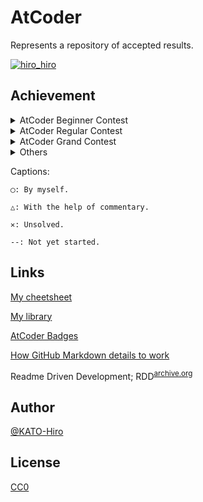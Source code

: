 # AtCoder

Represents a repository of accepted results.

[![hiro_hiro](https://img.shields.io/endpoint?url=https%3A%2F%2Fatcoder-badges.now.sh%2Fapi%2Fatcoder%2Fjson%2Fhiro_hiro)](https://atcoder.jp/users/hiro_hiro)

## Achievement

<details>
<summary>AtCoder Beginner Contest</summary>

|Contest name\Problems|A|B|C|D|
|:--:|:--:|:--:|:--:|:--:|
|AtCoder Beginner Contest 001|◯|◯|△|✕|
|AtCoder Beginner Contest 002|◯|◯|◯|△|
|AtCoder Beginner Contest 003|◯|◯|◯|--|
|AtCoder Beginner Contest 004|◯|◯|--|--|
|AtCoder Beginner Contest 005|◯|◯|◯|--|
|AtCoder Beginner Contest 006|◯|◯|△|--|
|AtCoder Beginner Contest 007|◯|◯|◯|◯|
|AtCoder Beginner Contest 008|◯|◯|--|--|
|AtCoder Beginner Contest 009|◯|◯|--|--|
|AtCoder Beginner Contest 010|◯|◯|◯|--|
|AtCoder Beginner Contest 011|◯|◯|△|--|
|AtCoder Beginner Contest 012|◯|◯|◯|◯|
|AtCoder Beginner Contest 013|◯|◯|--|--|
|AtCoder Beginner Contest 014|◯|◯|◯|--|
|AtCoder Beginner Contest 015|◯|◯|△|△|
|AtCoder Beginner Contest 016|◯|◯|◯|--|
|AtCoder Beginner Contest 017|◯|◯|--|--|
|AtCoder Beginner Contest 018|◯|◯|--|--|
|AtCoder Beginner Contest 019|◯|◯|◯|◯|
|AtCoder Beginner Contest 020|◯|◯|--|--|
|AtCoder Beginner Contest 021|◯|◯|◯|--|
|AtCoder Beginner Contest 022|◯|◯|--|--|
|AtCoder Beginner Contest 023|◯|◯|--|--|
|AtCoder Beginner Contest 024|◯|◯|◯|--|
|AtCoder Beginner Contest 025|◯|◯|△|--|
|AtCoder Beginner Contest 026|◯|◯|△|△|
|AtCoder Beginner Contest 027|◯|△|--|--|
|AtCoder Beginner Contest 028|◯|◯|◯|◯|
|AtCoder Beginner Contest 029|◯|◯|◯|△|
|AtCoder Beginner Contest 030|◯|◯|◯|--|
|AtCoder Beginner Contest 031|◯|◯|△|--|
|AtCoder Beginner Contest 032|△|◯|△|--|
|AtCoder Beginner Contest 033|◯|◯|◯|--|
|AtCoder Beginner Contest 034|◯|◯|◯|--|
|AtCoder Beginner Contest 035|◯|◯|◯|--|
|AtCoder Beginner Contest 036|◯|◯|◯|--|
|AtCoder Beginner Contest 037|◯|◯|◯|--|
|AtCoder Beginner Contest 038|◯|◯|◯|--|
|AtCoder Beginner Contest 039|◯|◯|△|◯|
|AtCoder Beginner Contest 040|◯|◯|△|--|
|AtCoder Beginner Contest 041|◯|◯|◯|--|
|AtCoder Beginner Contest 042|◯|◯|◯|◯|
|AtCoder Beginner Contest 043|◯|◯|△|△|
|AtCoder Beginner Contest 044|◯|◯|--|--|
|AtCoder Beginner Contest 045|◯|◯|◯|--|
|AtCoder Beginner Contest 046|◯|◯|△|◯|
|AtCoder Beginner Contest 047|◯|◯|◯|△|
|AtCoder Beginner Contest 048|◯|△|◯|--|
|AtCoder Beginner Contest 049|◯|◯|△|△|
|AtCoder Beginner Contest 050|◯|◯|△|--|
|AtCoder Beginner Contest 051|◯|◯|◯|△|
|AtCoder Beginner Contest 052|◯|◯|△|◯|
|AtCoder Beginner Contest 053|◯|◯|◯|◯|
|AtCoder Beginner Contest 054|◯|△|△|--|
|AtCoder Beginner Contest 055|◯|◯|△|△|
|AtCoder Beginner Contest 056|◯|◯|◯|--|
|AtCoder Beginner Contest 057|◯|◯|◯|--|
|AtCoder Beginner Contest 058|◯|◯|◯|--|
|AtCoder Beginner Contest 059|◯|◯|△|--|
|AtCoder Beginner Contest 060|◯|◯|◯|△|
|AtCoder Beginner Contest 061|◯|◯|△|--|
|AtCoder Beginner Contest 062|◯|◯|△|--|
|AtCoder Beginner Contest 063|◯|◯|△|△|
|AtCoder Beginner Contest 064|◯|◯|◯|△|
|AtCoder Beginner Contest 065|◯|◯|◯|◯|
|AtCoder Beginner Contest 066|◯|◯|◯|--|
|AtCoder Beginner Contest 067|◯|◯|△|△|
|AtCoder Beginner Contest 068|◯|◯|◯|△|
|AtCoder Beginner Contest 069|◯|◯|◯|◯|
|AtCoder Beginner Contest 070|◯|◯|△|--|
|AtCoder Beginner Contest 071|◯|◯|◯|△|
|AtCoder Beginner Contest 072|◯|◯|◯|△|
|AtCoder Beginner Contest 073|◯|◯|◯|◯|
|AtCoder Beginner Contest 074|◯|◯|△|△|
|AtCoder Beginner Contest 075|◯|◯|△|△|
|AtCoder Beginner Contest 076|◯|◯|◯|--|
|AtCoder Beginner Contest 077|◯|◯|△|--|
|AtCoder Beginner Contest 078|◯|◯|△|△|
|AtCoder Beginner Contest 079|◯|◯|◯|◯|
|AtCoder Beginner Contest 080|◯|◯|△|△|
|AtCoder Beginner Contest 081|◯|◯|◯|△|
|AtCoder Beginner Contest 082|◯|◯|△|--|
|AtCoder Beginner Contest 083|◯|◯|△|--|
|AtCoder Beginner Contest 084|◯|△|△|△|
|AtCoder Beginner Contest 085|◯|◯|◯|△|
|AtCoder Beginner Contest 086|◯|◯|◯|--|
|AtCoder Beginner Contest 087|◯|◯|△|△|
|AtCoder Beginner Contest 088|◯|◯|△|◯|
|AtCoder Beginner Contest 089|◯|◯|△|△|
|AtCoder Beginner Contest 090|◯|◯|◯|△|
|AtCoder Beginner Contest 091|◯|◯|△|--|
|AtCoder Beginner Contest 092|◯|◯|△|△|
|AtCoder Beginner Contest 093|◯|◯|△|--|
|AtCoder Beginner Contest 094|◯|◯|◯|△|
|AtCoder Beginner Contest 095|◯|◯|◯|△|
|AtCoder Beginner Contest 096|◯|◯|◯|△|
|AtCoder Beginner Contest 097|◯|◯|△|◯|
|AtCoder Beginner Contest 098|◯|◯|◯|◯|
|AtCoder Beginner Contest 099|◯|◯|△|◯|
|AtCoder Beginner Contest 100|◯|◯|◯|△|
|AtCoder Beginner Contest 101|◯|◯|◯|--|
|AtCoder Beginner Contest 102|◯|◯|△|--|
|AtCoder Beginner Contest 103|◯|◯|◯|△|
|AtCoder Beginner Contest 104|◯|◯|△|--|
|AtCoder Beginner Contest 105|◯|◯|△|△|
|AtCoder Beginner Contest 106|◯|◯|◯|△|
|AtCoder Beginner Contest 107|◯|◯|◯|--|
|AtCoder Beginner Contest 108|◯|◯|△|--|
|AtCoder Beginner Contest 109|◯|◯|◯|△|
|AtCoder Beginner Contest 110|◯|◯|◯|△|
|AtCoder Beginner Contest 111|◯|◯|△|--|
|AtCoder Beginner Contest 112|◯|◯|△|△|
|AtCoder Beginner Contest 113|◯|◯|◯|--|
|AtCoder Beginner Contest 114|◯|◯|◯|◯|
|AtCoder Beginner Contest 115|◯|◯|◯|△|
|AtCoder Beginner Contest 116|◯|◯|◯|--|
|AtCoder Beginner Contest 117|◯|◯|◯|△|
|AtCoder Beginner Contest 118|◯|◯|◯|--|
|AtCoder Beginner Contest 119|◯|◯|△|△|
|AtCoder Beginner Contest 120|◯|◯|◯|--|
|AtCoder Beginner Contest 121|◯|◯|◯|◯|
|AtCoder Beginner Contest 122|◯|◯|◯|△|
|AtCoder Beginner Contest 123|◯|◯|◯|◯|
|AtCoder Beginner Contest 124|◯|◯|◯|△|
|AtCoder Beginner Contest 125|◯|◯|△|◯|

|Contest name\Problems|A|B|C|D|E|F|
|:--:|:--:|:--:|:--:|:--:|:--:|:--:|
|AtCoder Beginner Contest 126|◯|◯|◯|△|◯|--|
|AtCoder Beginner Contest 127|◯|◯|◯|△|--|--|
|AtCoder Beginner Contest 128|◯|◯|◯|△|--|--|
|AtCoder Beginner Contest 129|◯|◯|△|◯|△|--|
|AtCoder Beginner Contest 130|◯|◯|△|◯|--|--|
|AtCoder Beginner Contest 131|◯|◯|◯|◯|△|--|
|AtCoder Beginner Contest 132|◯|◯|◯|△|--|--|
|AtCoder Beginner Contest 133|◯|◯|△|◯|△|--|
|AtCoder Beginner Contest 134|◯|◯|◯|△|△|--|
|AtCoder Beginner Contest 135|◯|◯|◯|△|--|--|
|AtCoder Beginner Contest 136|◯|◯|◯|△|--|--|
|AtCoder Beginner Contest 137|◯|◯|◯|△|△|--|
|AtCoder Beginner Contest 138|◯|◯|◯|△|△|--|
|AtCoder Beginner Contest 139|◯|◯|◯|◯|-|--|
|AtCoder Beginner Contest 140|◯|◯|◯|△|--|--|
|AtCoder Beginner Contest 141|◯|◯|◯|◯|△|--|
|AtCoder Beginner Contest 142|◯|◯|◯|◯|△|--|
|AtCoder Beginner Contest 143|◯|◯|◯|△|--|--|
|AtCoder Beginner Contest 144|◯|◯|◯|◯|△|--|
|AtCoder Beginner Contest 145|◯|◯|◯|◯|△|--|
|AtCoder Beginner Contest 146|◯|◯|◯|△|--|◯|
|AtCoder Beginner Contest 147|◯|◯|△|△|--|--|
|AtCoder Beginner Contest 148|◯|◯|◯|◯|◯|△|
|AtCoder Beginner Contest 149|--|◯|◯|◯|--|--|
|AtCoder Beginner Contest 150|◯|◯|◯|△|--|--|
|AtCoder Beginner Contest 151|◯|◯|◯|△|△|--|
|AtCoder Beginner Contest 152|◯|◯|◯|△|△|--|
|AtCoder Beginner Contest 153|◯|◯|◯|◯|--|△|
|AtCoder Beginner Contest 154|◯|◯|◯|◯|△|--|
|AtCoder Beginner Contest 155|◯|◯|◯|--|◯|--|
|AtCoder Beginner Contest 156|◯|◯|◯|△|△|--|
|AtCoder Beginner Contest 157|◯|◯|△|◯|△|--|
|AtCoder Beginner Contest 158|◯|◯|◯|◯|--|--|
|AtCoder Beginner Contest 159|◯|◯|◯|◯|△|--|
|AtCoder Beginner Contest 160|◯|◯|◯|△|◯|--|
|AtCoder Beginner Contest 161|◯|◯|◯|◯|--|--|
|AtCoder Beginner Contest 162|◯|◯|◯|△|△|--|
|AtCoder Beginner Contest 163|◯|◯|◯|◯|△|--|
|AtCoder Beginner Contest 164|◯|◯|◯|△|--|--|
|AtCoder Beginner Contest 165|◯|◯|△|◯|--|--|
|AtCoder Beginner Contest 166|◯|◯|◯|△|△|--|
|AtCoder Beginner Contest 167|◯|◯|◯|△|△|--|
|AtCoder Beginner Contest 168|◯|◯|△|◯|--|--|
|AtCoder Beginner Contest 169|◯|◯|◯|◯|◯|--|
|AtCoder Beginner Contest 170|◯|◯|◯|◯|△|--|
|AtCoder Beginner Contest 171|◯|◯|◯|◯|◯|--|
|AtCoder Beginner Contest 172|◯|◯|△|△|--|--|
|AtCoder Beginner Contest 173|◯|◯|◯|◯|--|--|
|AtCoder Beginner Contest 174|◯|◯|△|◯|△|--|
|AtCoder Beginner Contest 175|◯|◯|△|△|△|--|
|AtCoder Beginner Contest 176|◯|◯|◯|△|△|--|
|AtCoder Beginner Contest 177|◯|◯|◯|◯|△|--|
|AtCoder Beginner Contest 178|◯|◯|△|△|◯|--|
|AtCoder Beginner Contest 179|◯|◯|◯|△|◯|--|
|AtCoder Beginner Contest 180|◯|◯|◯|△|◯|--|
|AtCoder Beginner Contest 181|◯|◯|◯|◯|◯|--|
|AtCoder Beginner Contest 182|◯|◯|◯|△|◯|--|
|AtCoder Beginner Contest 183|◯|◯|◯|◯|△|△|
|AtCoder Beginner Contest 184|◯|◯|△|△|△|△|
|AtCoder Beginner Contest 185|◯|◯|◯|◯|△|△|
|AtCoder Beginner Contest 186|◯|◯|◯|◯|△|--|
|AtCoder Beginner Contest 187|◯|◯|◯|△|△|--|
|AtCoder Beginner Contest 188|◯|◯|◯|△|△|--|
|AtCoder Beginner Contest 189|◯|◯|△|△|△|--|
|AtCoder Beginner Contest 190|◯|◯|◯|△|--|--|
|AtCoder Beginner Contest 191|◯|◯|△|--|△|--|
|AtCoder Beginner Contest 192|◯|◯|◯|△|△|--|
|AtCoder Beginner Contest 193|◯|◯|◯|◯|--|--|
|AtCoder Beginner Contest 194|◯|◯|◯|◯|△|--|
|AtCoder Beginner Contest 195|◯|◯|◯|△|--|--|
|AtCoder Beginner Contest 196|◯|◯|◯|△|--|--|
|AtCoder Beginner Contest 197|◯|◯|△|△|△|--|
|AtCoder Beginner Contest 198|◯|◯|△|△|△|--|
|AtCoder Beginner Contest 199|◯|◯|◯|--|--|--|
|AtCoder Beginner Contest 200|◯|◯|◯|△|--|--|
|AtCoder Beginner Contest 201|◯|◯|◯|△|--|--|
|AtCoder Beginner Contest 202|◯|◯|◯|△|--|--|
|AtCoder Beginner Contest 203|◯|◯|◯|--|--|--|
|AtCoder Beginner Contest 204|◯|◯|◯|△|--|--|
|AtCoder Beginner Contest 205|◯|◯|◯|△|--|--|
|AtCoder Beginner Contest 206|◯|◯|◯|△|--|--|
|AtCoder Beginner Contest 207|◯|◯|◯|--|--|--|
|AtCoder Beginner Contest 208|◯|◯|◯|△|--|--|
|AtCoder Beginner Contest 209|◯|◯|◯|◯|--|--|
|AtCoder Beginner Contest 210|◯|◯|◯|△|--|--|
|AtCoder Beginner Contest 211|◯|◯|◯|--|--|--|

|Contest name\Problems|A|B|C|D|E|F|G|H|
|:--:|:--:|:--:|:--:|:--:|:--:|:--:|:--:|:--:|
|AtCoder Beginner Contest 212|◯|◯|◯|△|△|--|--|--|
|AtCoder Beginner Contest 213|◯|◯|◯|◯|△|--|--|--|
|AtCoder Beginner Contest 214|◯|◯|◯|△|--|--|--|--|
|AtCoder Beginner Contest 215|◯|◯|◯|◯|△|--|--|--|
|AtCoder Beginner Contest 216|◯|◯|◯|◯|△|△|--|--|
|AtCoder Beginner Contest 217|◯|◯|◯|◯|△|--|--|--|
|AtCoder Beginner Contest 218|◯|◯|△|◯|◯|--|--|--|
|AtCoder Beginner Contest 219|◯|◯|◯|△|--|--|--|--|
|AtCoder Beginner Contest 220|◯|◯|◯|◯|△|△|--|--|
|AtCoder Beginner Contest 221|◯|◯|◯|△|△|--|--|--|
|AtCoder Beginner Contest 222|◯|◯|◯|△|△|--|--|--|
|AtCoder Beginner Contest 223|◯|◯|◯|△|△|--|--|--|
|AtCoder Beginner Contest 224|◯|◯|◯|△|△|--|--|--|
|AtCoder Beginner Contest 225|◯|◯|△|△|--|--|--|--|
|AtCoder Beginner Contest 226|△|◯|◯|◯|△|--|--|--|
|AtCoder Beginner Contest 227|◯|◯|◯|--|--|--|--|--|
|AtCoder Beginner Contest 228|◯|◯|◯|◯|△|--|--|--|
|AtCoder Beginner Contest 229|◯|◯|◯|△|△|--|--|--|
|AtCoder Beginner Contest 230|◯|◯|△|◯|◯|--|--|--|
|AtCoder Beginner Contest 231|◯|◯|◯|△|--|--|--|--|
|AtCoder Beginner Contest 232|◯|◯|◯|◯|△|--|--|--|
|AtCoder Beginner Contest 233|◯|◯|◯|△|◯|--|--|--|
|AtCoder Beginner Contest 234|◯|◯|◯|◯|△|--|--|--|
|AtCoder Beginner Contest 235|◯|◯|◯|△|△|--|--|--|
|AtCoder Beginner Contest 236|◯|◯|◯|△|--|--|--|--|
|AtCoder Beginner Contest 237|◯|◯|◯|◯|△|--|--|--|
|AtCoder Beginner Contest 238|◯|◯|◯|△|--|--|--|--|
|AtCoder Beginner Contest 239|◯|◯|◯|◯|△|--|--|--|
|AtCoder Beginner Contest 240|◯|◯|◯|◯|△|--|--|--|
|AtCoder Beginner Contest 241|◯|◯|◯|◯|△|--|--|--|
|AtCoder Beginner Contest 242|◯|◯|◯|△|△|--|--|--|
|AtCoder Beginner Contest 243|◯|◯|◯|◯|△|--|--|--|
|AtCoder Beginner Contest 244|--|--|--|◯|△|--|--|--|
|AtCoder Beginner Contest 245|◯|◯|◯|◯|△|△|--|--|
|AtCoder Beginner Contest 246|◯|◯|◯|△|△|--|--|--|
|AtCoder Beginner Contest 247|◯|◯|◯|◯|△|--|--|--|
|AtCoder Beginner Contest 248|◯|◯|◯|◯|△|--|--|--|
|AtCoder Beginner Contest 249|◯|◯|◯|◯|--|--|--|--|
|AtCoder Beginner Contest 250|◯|◯|△|◯|△|--|--|--|
|AtCoder Beginner Contest 251|◯|◯|◯|△|△|--|--|--|
|AtCoder Beginner Contest 252|◯|◯|◯|△|△|--|--|--|
|AtCoder Beginner Contest 253|◯|◯|◯|--|△|--|--|--|
|AtCoder Beginner Contest 254|◯|◯|◯|△|△|--|--|--|
|AtCoder Beginner Contest 255|◯|--|△|△|△|--|--|--|
|AtCoder Beginner Contest 256|◯|◯|△|◯|◯|--|--|--|
|AtCoder Beginner Contest 257|◯|◯|△|◯|△|--|--|--|
|AtCoder Beginner Contest 258|◯|◯|◯|△|--|--|--|--|
|AtCoder Beginner Contest 259|◯|◯|◯|△|△|--|--|--|
|AtCoder Beginner Contest 260|◯|◯|◯|△|--|--|--|--|
|AtCoder Beginner Contest 261|◯|◯|◯|△|△|△|--|--|
|AtCoder Beginner Contest 262|◯|◯|◯|△|--|--|--|--|
|AtCoder Beginner Contest 263|◯|◯|◯|△|--|--|--|--|
|AtCoder Beginner Contest 264|◯|◯|◯|◯|△|--|--|--|
|AtCoder Beginner Contest 265|◯|◯|◯|△|--|--|--|--|
|AtCoder Beginner Contest 266|◯|◯|◯|◯|△|△|--|--|
|AtCoder Beginner Contest 267|◯|◯|◯|◯|△|--|--|--|
|AtCoder Beginner Contest 268|◯|◯|△|△|--|--|--|--|
|AtCoder Beginner Contest 269|◯|◯|◯|◯|△|--|--|--|
|AtCoder Beginner Contest 270|◯|◯|◯|△|△|--|--|--|
|AtCoder Beginner Contest 271|◯|◯|△|◯|◯|--|--|--|
|AtCoder Beginner Contest 272|◯|◯|◯|△|△|--|--|--|
|AtCoder Beginner Contest 273|◯|◯|◯|△|--|--|--|--|
|AtCoder Beginner Contest 274|◯|◯|◯|△|--|--|--|--|
|AtCoder Beginner Contest 275|◯|◯|◯|◯|△|--|--|--|
|AtCoder Beginner Contest 276|◯|◯|--|--|△|--|--|--|
|AtCoder Beginner Contest 277|◯|◯|◯|△|△|--|--|--|
|AtCoder Beginner Contest 278|◯|◯|◯|◯|◯|△|--|--|
|AtCoder Beginner Contest 279|◯|◯|◯|◯|△|--|--|--|
|AtCoder Beginner Contest 280|◯|◯|◯|△|--|--|--|--|
|AtCoder Beginner Contest 281|◯|◯|◯|△|△|--|--|--|
|AtCoder Beginner Contest 282|◯|◯|◯|△|--|--|--|--|
|AtCoder Beginner Contest 283|◯|◯|◯|◯|--|--|--|--|
|AtCoder Beginner Contest 284|◯|◯|◯|△|△|△|--|--|
|AtCoder Beginner Contest 285|◯|◯|◯|◯|△|--|--|--|
|AtCoder Beginner Contest 286|◯|◯|◯|◯|△|--|--|--|
|AtCoder Beginner Contest 287|◯|◯|◯|△|△|--|--|--|
|AtCoder Beginner Contest 288|◯|◯|◯|--|--|--|--|--|
|AtCoder Beginner Contest 289|◯|◯|◯|◯|△|--|--|--|
|AtCoder Beginner Contest 290|◯|◯|◯|△|--|--|--|--|
|AtCoder Beginner Contest 291|◯|◯|◯|◯|△|△|--|--|
|AtCoder Beginner Contest 292|◯|◯|◯|◯|◯|--|--|--|
|AtCoder Beginner Contest 293|◯|◯|◯|△|△|--|--|--|
|AtCoder Beginner Contest 294|◯|◯|◯|◯|◯|--|--|--|
|AtCoder Beginner Contest 295|◯|◯|◯|△|--|--|--|--|
|AtCoder Beginner Contest 296|◯|◯|◯|△|△|--|--|--|
|AtCoder Beginner Contest 297|◯|◯|◯|◯|△|--|--|--|
|AtCoder Beginner Contest 298|◯|◯|◯|◯|△|--|--|--|
|AtCoder Beginner Contest 299|◯|◯|◯|△|△|--|--|--|
|AtCoder Beginner Contest 300|◯|◯|△|◯|△|--|--|--|
|AtCoder Beginner Contest 301|◯|◯|◯|△|--|--|--|--|
|AtCoder Beginner Contest 302|◯|◯|◯|◯|△|△|--|--|
|AtCoder Beginner Contest 303|◯|◯|◯|△|△|--|--|--|
|AtCoder Beginner Contest 304|◯|◯|◯|◯|◯|--|--|--|
|AtCoder Beginner Contest 305|◯|◯|◯|△|△|--|--|--|
|AtCoder Beginner Contest 306|◯|◯|◯|◯|△|--|--|--|
|AtCoder Beginner Contest 307|◯|◯|--|◯|△|--|--|--|
|AtCoder Beginner Contest 308|◯|◯|△|◯|△|--|--|--|
|AtCoder Beginner Contest 309|◯|◯|◯|◯|△|--|--|--|
|AtCoder Beginner Contest 310|◯|◯|◯|△|△|--|--|--|
|AtCoder Beginner Contest 311|◯|◯|◯|◯|△|--|--|--|
|AtCoder Beginner Contest 312|◯|◯|◯|◯|--|△|--|--|
|AtCoder Beginner Contest 313|◯|△|△|--|--|--|--|--|
|AtCoder Beginner Contest 314|◯|◯|◯|◯|--|--|--|--|
|AtCoder Beginner Contest 315|◯|◯|◯|--|△|--|--|--|
|AtCoder Beginner Contest 317|◯|◯|△|△|◯|--|--|--|
|AtCoder Beginner Contest 318|◯|◯|◯|△|△|--|--|--|
|AtCoder Beginner Contest 319|◯|◯|△|◯|--|--|--|--|
|AtCoder Beginner Contest 320|◯|◯|△|◯|△|--|--|--|
|AtCoder Beginner Contest 321|◯|◯|◯|◯|--|--|--|--|
|AtCoder Beginner Contest 322|◯|◯|◯|△|△|--|--|--|
|AtCoder Beginner Contest 323|◯|◯|◯|◯|△|--|--|--|
|AtCoder Beginner Contest 324|◯|◯|◯|△|△|--|--|--|
|AtCoder Beginner Contest 325|◯|◯|◯|--|△|--|--|--|
|AtCoder Beginner Contest 326|◯|◯|◯|--|--|--|--|--|
|AtCoder Beginner Contest 327|◯|◯|◯|◯|△|--|--|--|
|AtCoder Beginner Contest 328|◯|◯|◯|◯|△|--|--|--|
|AtCoder Beginner Contest 329|◯|◯|◯|◯|--|△|--|--|
|AtCoder Beginner Contest 330|◯|◯|◯|◯|◯|--|--|--|
|AtCoder Beginner Contest 331|◯|◯|◯|--|◯|--|--|--|
|AtCoder Beginner Contest 332|◯|◯|◯|◯|--|--|--|--|
|AtCoder Beginner Contest 333|◯|◯|◯|◯|△|--|--|--|
|AtCoder Beginner Contest 334|◯|◯|△|◯|◯|--|--|--|
|AtCoder Beginner Contest 335|◯|◯|◯|◯|--|--|--|--|
|AtCoder Beginner Contest 336|◯|◯|◯|△|--|--|--|--|
|AtCoder Beginner Contest 337|◯|◯|◯|◯|--|--|--|--|
|AtCoder Beginner Contest 338|◯|◯|◯|△|△|--|--|--|
|AtCoder Beginner Contest 339|◯|◯|◯|--|△|--|--|--|
|AtCoder Beginner Contest 340|◯|◯|△|◯|--|--|--|--|
|AtCoder Beginner Contest 341|◯|◯|◯|◯|△|--|--|--|
|AtCoder Beginner Contest 342|◯|◯|◯|△|--|--|--|--|
|AtCoder Beginner Contest 343|◯|◯|◯|◯|--|--|--|--|
|AtCoder Beginner Contest 344|◯|◯|◯|△|◯|--|--|--|
|AtCoder Beginner Contest 345|◯|◯|◯|--|--|--|--|--|
|AtCoder Beginner Contest 346|◯|◯|◯|◯|△|--|--|--|
|AtCoder Beginner Contest 347|◯|◯|△|△|△|--|--|--|
|AtCoder Beginner Contest 348|◯|◯|◯|△|--|--|--|--|
|AtCoder Beginner Contest 349|◯|◯|◯|△|--|--|--|--|
|AtCoder Beginner Contest 350|◯|◯|△|◯|--|--|--|--|
|AtCoder Beginner Contest 351|◯|◯|◯|△|--|△|--|--|
|AtCoder Beginner Contest 352|◯|◯|◯|◯|△|--|--|--|
|AtCoder Beginner Contest 353|◯|◯|△|◯|△|--|--|--|
|AtCoder Beginner Contest 354|◯|◯|◯|△|△|--|--|--|
|AtCoder Beginner Contest 355|◯|◯|◯|◯|--|--|--|--|
|AtCoder Beginner Contest 356|◯|◯|◯|△|--|--|--|--|
|AtCoder Beginner Contest 357|◯|◯|◯|△|--|--|--|--|
|AtCoder Beginner Contest 358|◯|◯|◯|◯|--|--|--|--|
|AtCoder Beginner Contest 359|◯|◯|△|--|△|--|--|--|
|AtCoder Beginner Contest 360|◯|◯|◯|△|△|--|--|--|
|AtCoder Beginner Contest 361|◯|△|◯|△|△|--|--|--|
|AtCoder Beginner Contest 362|◯|◯|△|◯|△|--|--|--|
|AtCoder Beginner Contest 363|◯|◯|△|△|--|--|--|--|
|AtCoder Beginner Contest 364|◯|◯|◯|△|--|--|--|--|
|AtCoder Beginner Contest 365|◯|◯|◯|◯|△|--|--|--|
|AtCoder Beginner Contest 366|◯|◯|◯|△|--|--|--|--|
|AtCoder Beginner Contest 367|--|◯|◯|◯|--|--|--|--|
|AtCoder Beginner Contest 36x|--|--|--|--|--|--|--|--|

</details>

<details>
<summary>AtCoder Regular Contest</summary>

|Contest name\Problems|A|B|C|D|
|:--:|:--:|:--:|:--:|:--:|
|AtCoder Regular Contest 001|◯|◯|--|--|
|AtCoder Regular Contest 002|◯|△|◯|--|
|AtCoder Regular Contest 003|◯|--|--|--|
|AtCoder Regular Contest 004|◯|◯|--|--|
|AtCoder Regular Contest 005|◯|◯|--|--|
|AtCoder Regular Contest 006|◯|--|◯|--|
|AtCoder Regular Contest 007|◯|◯|--|--|
|AtCoder Regular Contest 008|◯|◯|--|--|
|AtCoder Regular Contest 009|◯|◯|--|--|
|AtCoder Regular Contest 010|◯|--|--|--|
|AtCoder Regular Contest 011|◯|◯|--|--|
|AtCoder Regular Contest 012|◯|◯|--|--|
|AtCoder Regular Contest 013|△|◯|--|--|
|AtCoder Regular Contest 014|◯|◯|--|--|
|AtCoder Regular Contest 015|◯|◯|--|--|
|AtCoder Regular Contest 016|◯|◯|--|--|
|AtCoder Regular Contest 017|◯|◯|--|--|
|AtCoder Regular Contest 018|◯|◯|--|--|
|AtCoder Regular Contest 019|◯|△|--|--|
|AtCoder Regular Contest 020|◯|◯|--|--|
|AtCoder Regular Contest 021|◯|--|--|--|
|AtCoder Regular Contest 022|◯|--|--|--|
|AtCoder Regular Contest 023|◯|△|--|--|
|AtCoder Regular Contest 024|◯|◯|--|--|
|AtCoder Regular Contest 025|◯|--|--|--|
|AtCoder Regular Contest 026|◯|◯|--|--|
|AtCoder Regular Contest 027|◯|--|--|--|
|AtCoder Regular Contest 028|◯|--|--|--|
|AtCoder Regular Contest 029|△|--|--|--|
|Atcoder Regular Contest 030|◯|--|--|--|
|Atcoder Regular Contest 031|◯|△|--|--|
|Atcoder Regular Contest 032|◯|◯|--|--|
|Atcoder Regular Contest 033|◯|--|--|--|
|Atcoder Regular Contest 034|◯|◯|--|--|
|Atcoder Regular Contest 035|◯|◯|--|--|
|Atcoder Regular Contest 036|◯|--|--|--|
|AtCoder Regular Contest 037|◯|--|--|--|
|AtCoder Regular Contest 038|◯|△|--|--|
|AtCoder Regular Contest 039|◯|△|--|--|
|AtCoder Regular Contest 040|◯|△|--|--|
|AtCoder Regular Contest 041|◯|◯|--|--|
|AtCoder Regular Contest 042|◯|◯|--|--|
|AtCoder Regular Contest 043|◯|--|--|--|
|AtCoder Regular Contest 044|◯|--|--|--|
|AtCoder Regular Contest 045|◯|--|--|--|
|AtCoder Regular Contest 046|◯|--|--|--|
|AtCoder Regular Contest 047|◯|--|--|--|
|AtCoder Regular Contest 048|◯|--|--|--|
|AtCoder Regular Contest 049|◯|--|--|--|
|AtCoder Regular Contest 050|◯|--|--|--|
|AtCoder Regular Contest 051|◯|△|--|--|
|AtCoder Regular Contest 052|◯|◯|--|--|
|AtCoder Regular Contest 053|◯|◯|--|--|
|AtCoder Regular Contest 055|◯|--|--|--|
|AtCoder Regular Contest 056|◯|--|--|--|
|AtCoder Regular Contest 057|◯|--|--|--|

|Contest name\Problems|A|B|C|D|E|F|
|:--:|:--:|:--:|:--:|:--:|:--:|:--:|
|AtCoder Regular Contest 104|◯|△|--|--|--|--|
|AtCoder Regular Contest 105|◯|◯|--|--|--|--|
|AtCoder Regular Contest 106|◯|◯|--|--|--|--|
|AtCoder Regular Contest 107|◯|--|--|--|--|--|
|AtCoder Regular Contest 108|◯|--|--|--|--|--|
|AtCoder Regular Contest 109|△|△|--|--|--|--|
|AtCoder Regular Contest 110|◯|◯|--|--|--|--|
|AtCoder Regular Contest 112|◯|--|--|--|--|--|
|AtCoder Regular Contest 113|◯|△|--|--|--|--|
|AtCoder Regular Contest 114|△|--|--|--|--|--|
|AtCoder Regular Contest 115|△|◯|△|--|--|--|
|AtCoder Regular Contest 116|△|△|--|--|--|--|
|AtCoder Regular Contest 117|◯|△|--|--|--|--|
|AtCoder Regular Contest 118|◯|--|--|--|--|--|
|AtCoder Regular Contest 119|◯|--|--|--|--|--|
|AtCoder Regular Contest 120|△|--|--|--|--|--|
|AtCoder Regular Contest 121|△|--|--|--|--|--|
|AtCoder Regular Contest 122|--|◯|--|--|--|--|
|AtCoder Regular Contest 123|△|◯|--|--|--|--|
|AtCoder Regular Contest 124|△|--|--|--|--|--|
|AtCoder Regular Contest 125|△|--|--|--|--|--|
|AtCoder Regular Contest 130|◯|--|--|--|--|--|
|AtCoder Regular Contest 131|--|◯|--|--|--|--|
|AtCoder Regular Contest 132|△|--|--|--|--|--|
|AtCoder Regular Contest 133|△|--|--|--|--|--|
|AtCoder Regular Contest 134|◯|--|--|--|--|--|
|AtCoder Regular Contest 136|△|--|--|--|--|--|
|AtCoder Regular Contest 144|△|--|--|--|--|--|
|AtCoder Regular Contest 146|△|--|--|--|--|--|
|AtCoder Regular Contest 151|◯|--|--|--|--|--|
|AtCoder Regular Contest 152|△|--|--|--|--|--|
|AtCoder Regular Contest 153|◯|--|--|--|--|--|
|AtCoder Regular Contest 154|◯|--|--|--|--|--|
|AtCoder Regular Contest 161|◯|--|--|--|--|--|
|AtCoder Regular Contest 165|◯|--|--|--|--|--|
|AtCoder Regular Contest 167|◯|--|--|--|--|--|
|AtCoder Regular Contest 168|△|--|--|--|--|--|
|AtCoder Regular Contest 177|◯|◯|--|--|--|--|

</details>

<details>
<summary>AtCoder Grand Contest</summary>

|Contest name\Problems|A|B|C|D|E|F|
|:--:|:--:|:--:|:--:|:--:|:--:|:--:|
|AtCoder Grand Contest 001|◯|--|--|--|--|--|
|AtCoder Grand Contest 002|◯|△|△|--|--|--|
|AtCoder Grand Contest 003|△|◯|◯|--|--|--|
|AtCoder Grand Contest 004|◯|--|--|--|--|--|
|AtCoder Grand Contest 005|△|--|--|--|--|--|
|AtCoder Grand Contest 006|△|△|--|--|--|--|
|AtCoder Grand Contest 007|△|--|--|--|--|--|
|AtCoder Grand Contest 008|△|--|--|--|--|--|
|AtCoder Grand Contest 009|◯|--|--|--|--|--|
|AtCoder Grand Contest 010|◯|--|--|--|--|--|
|AtCoder Grand Contest 011|△|◯|--|--|--|--|
|AtCoder Grand Contest 012|◯|--|--|--|--|--|
|AtCoder Grand Contest 013|△|--|--|--|--|--|
|AtCoder Grand Contest 014|△|◯|--|--|--|--|
|AtCoder Grand Contest 015|◯|◯|--|--|--|--|
|AtCoder Grand Contest 016|△|--|--|--|--|--|
|AtCoder Grand Contest 017|△|--|--|--|--|--|
|AtCoder Grand Contest 018|△|--|--|--|--|--|
|AtCoder Grand Contest 019|△|△|--|--|--|--|
|AtCoder Grand Contest 021|△|--|--|--|--|--|
|AtCoder Grand Contest 022|△|--|--|--|--|--|
|AtCoder Grand Contest 023|△|--|--|--|--|--|
|AtCoder Grand Contest 024|◯|△|△|--|--|--|
|AtCoder Grand Contest 025|◯|--|--|--|--|--|
|AtCoder Grand Contest 026|◯|--|--|--|--|--|
|AtCoder Grand Contest 027|◯|--|--|--|--|--|
|AtCoder Grand Contest 028|◯|--|--|--|--|--|
|AtCoder Grand Contest 029|◯|--|--|--|--|--|
|AtCoder Grand Contest 030|◯|--|--|--|--|--|
|AtCoder Grand Contest 031|△|--|--|--|--|--|
|AtCoder Grand Contest 032|△|△|--|--|--|--|
|AtCoder Grand Contest 033|△|--|--|--|--|--|
|AtCoder Grand Contest 034|△|◯|--|--|--|--|
|AtCoder Grand Contest 035|△|--|--|--|--|--|
|AtCoder Grand Contest 036|△|--|--|--|--|--|
|AtCoder Grand Contest 037|△|--|--|--|--|--|
|AtCoder Grand Contest 038|△|--|--|--|--|--|
|AtCoder Grand Contest 039|△|--|--|--|--|--|
|AtCoder Grand Contest 040|△|--|--|--|--|--|
|AtCoder Grand Contest 041|△|--|--|--|--|--|
|AtCoder Grand Contest 046|◯|--|--|--|--|--|

</details>

<details>
<summary>Others</summary>

|Contest name\Problems|A|B|C|D|E|F|
|:--:|:--:|:--:|:--:|:--:|:--:|:--:|
|CODE FORMULA 2014 qual A|◯|◯|--|--|None|None|
|CODE FORMULA 2014 qual B|◯|◯|--|--|None|None|
|CODE FESTIVAL 2014 qual A|◯|◯|◯|--|None|None|
|CODE FESTIVAL 2014 qual B|◯|◯|--|--|None|None|
|CODE FESTIVAL 2014 Easy|◯|◯|--|--|None|None|
|CODE FESTIVAL 2015 qual A|◯|◯|◯|--|None|None|
|CODE FESTIVAL 2015 qual B|◯|◯|◯|--|None|None|
|CODE FESTIVAL 2015 Morning Easy|◯|◯|--|--|None|None|
|CODE FESTIVAL 2015 Morning Middle|◯|△|--|--|None|None|
|CODE FESTIVAL 2016 qual A|◯|△|△|--|--|None|
|CODE FESTIVAL 2016 qual B|◯|◯|△|--|--|None|
|CODE FESTIVAL 2016 qual C|◯|△|◯|--|--|None|
|CODE FESTIVAL 2016 final|◯|◯|--|--|--|--|
|CODE FESTIVAL 2017 qual A|◯|△|△|--|--|--|
|CODE FESTIVAL 2017 qual B|◯|◯|--|--|--|--|
|CODE FESTIVAL 2017 qual C|◯|◯|△|--|--|--|
|CODE FESTIVAL 2017 final|◯|◯|--|--|--|--|
|CODE FESTIVAL 2018 qual A|◯|◯|--|--|--|None|
|CODE FESTIVAL 2018 qual B|◯|◯|--|--|--|None|
|CODE THANKS FESTIVAL 2014 A open|◯|◯|◯|◯|--|--|
|CODE THANKS FESTIVAL 2014 B open|◯|--|--|--|--|--|
|CODE THANKS FESTIVAL 2015 open|◯|◯|◯|--|--|--|
|CODE THANKS FESTIVAL 2017 open|◯|◯|◯|--|--|--|
|CODE THANKS FESTIVAL 2018 open|◯|◯|◯|◯|--|--|
|COLOCON Colopl programming contest 2018 qual A|◯|◯|--|--|--|--|
|colopl 2018 final open|◯|--|--|--|--|--|
|NJPC 2017|◯|--|--|--|--|--|
|DWANGO #1 qual|◯|--|--|--|--|--|
|DWANGO #2 qual|◯|--|--|--|--|--|
|DWANGO #3 qual|◯|--|--|--|--|--|
|DWANGO #4 qual|◯|◯|--|--|--|--|
|DWANGO #5 qual|◯|--|--|--|--|--|
|DWANGO #6 qual|◯|--|--|--|--|--|
|DWANGO 2015 prelims|◯|◯|--|--|--|None|
|DWANGO 2016 prelims|◯|◯|--|--|--|None|
|SoundHound Inc. Programming Contest 2018 Spring|◯|◯|--|--|--|--|
|SoundHound Inc. Programming Contest 2018 Summer|◯|◯|△|--|--|--|
|SoundHound Inc. Programming Contest 2018 Summer final|◯|--|--|--|--|None|
|Tenka1 Programmer 2013 qual A|◯|--|--|--|--|--|
|Tenka1 Programmer 2014 qual A|◯|--|--|--|--|--|
|Tenka1 Programmer 2014 qual B|◯|△|--|--|--|--|
|Tenka1 Programmer Beginner Contest|◯|◯|△|--|--|--|
|Tenka1 Programmer Beginner Contest 2018|◯|◯|△|△|--|--|
|Tenka1 Programmer Beginner Contest 2019|◯|◯|△|--|--|--|
|yahoo procon2017 qual|◯|◯|--|--|--|None|
|yahoo procon2018 qual|◯|◯|--|--|--|None|
|yahoo procon2019 qual|◯|◯|◯|--|--|None|
|ddcc2016 qual|◯|◯|--|--|None|None|
|ddcc2016 final|◯|--|--|--|--|None|
|ddcc2017 qual|◯|◯|◯|--|None|None|
|ddcc2017 final|△|--|--|--|--|None|
|ddcc2019 qual|◯|◯|--|--|None|None|
|ddcc2019 machine|△|△|None|None|None|None|
|ddcc2019 final|◯|--|--|--|--|None|
|ddcc2020 qual|◯|◯|--|--|--|--|
|bitflyer2018 qual|◯|◯|--|--|--|None|
|bitflyer2018 final open|◯|--|--|--|--|--|
|tenka1 2012 qual A|◯|◯|--|--|None|None|
|tenka1 2012 qual B|◯|--|--|--|None|None|
|tenka1 2012 qual C|◯|--|--|--|None|None|
|tenka1 2013 qual A|◯|◯|--|--|--|None|
|tenka1 2013 qual B|◯|--|--|--|--|None|
|tenka1 2015 qual A|◯|--|--|--|--|None|
|tenka1 2015 qual B|◯|△|--|--|--|None|
|tenka1 2016 qual A|◯|--|--|--|--|None|
|tenka1 2016 qual B|◯|--|--|--|--|None|
|tenka1 beginner 2019|◯|--|--|--|None|None|
|KUPC2016|◯|--|--|--|--|--|
|KUPC2017|◯|--|--|--|--|--|
|KUPC2018|◯|◯|◯|--|--|--|
|QUPC2014|◯|◯|◯|--|--|--|
|QUPC2018|◯|△|--|--|--|--|
|Maximum-Cup2013|--|◯|--|--|--|--|
|Maximum-Cup2018|◯|--|--|--|--|--|
|MUJIN2016|◯|△|--|--|--|None|
|ttpc2015|◯|--|--|--|--|--|
|tkppc2|◯|◯|--|--|--|--|
|tkppc3|◯|◯|△|--|--|--|
|Discovery 2016 qual|◯|--|--|--|None|None|
|Discovery 2016 final|◯|--|--|--|None|None|
|snuke21|◯|--|--|--|--|--|
|Indeednow qualA|◯|◯|△|--|--|--|
|Indeednow qualB|◯|◯|◯|--|--|--|
|Indeednow final open A|△|--|--|--|--|--|
|Indeednow final open B|◯|--|--|--|--|--|
|donuts 2014|◯|--|--|--|None|None|
|donuts 2015|◯|--|--|--|None|None|
|NYC 2015|◯|◯|--|--|--|--|
|bcu30|◯|--|--|--|--|--|
|bcu30 2018 qual|◯|None|None|None|None|None|
|bcu30 2018|◯|◯|None|None|None|None|
|bcu30 2019 qual|◯|None|None|None|None|None|
|bcu30 2019|◯|--|None|None|None|None|
|joi 2006|◯|◯|--|--|--|--|
|joi 2006 ho|◯|◯|--|--|--|--|
|joi 2007 qual|◯|◯|◯|◯|--|◯|
|joi 2007|◯|--|◯|--|--|--|
|joi 2007 jsc day4|◯|--|--|--|--|--|
|joi 2008 qual|◯|◯|◯|◯|--|◯|
|joi 2008 ho|△|--|--|--|--|--|
|joi 2009 qual|◯|◯|--|△|--|--|
|joi 2010|◯|◯|◯|◯|△|--|
|joi 2010 jsc day4|◯|--|--|--|--|--|
|joi 2010 ho|◯|--|--|--|--|--|
|joi 2011 qual|◯|◯|--|◯|◯|--|
|joi 2011 ho|△|--|--|--|--|--|
|joi 2012 qual|◯|◯|◯|◯|--|--|
|joi 2012 ho|◯|--|--|--|--|--|
|joi 2013 qual|◯|◯|◯|◯|--|--|
|joi 2014 qual|◯|◯|--|--|--|--|
|joi 2015 yo|◯|◯|◯|△|--|--|
|joi 2015 ho|◯|--|--|--|--|--|
|joi 2016|◯|◯|◯|--|--|--|
|joi 2017 qual|◯|◯|◯|--|--|--|
|joi 2018 qual|◯|◯|◯|--|--|--|
|joi 2019|◯|◯|◯|--|--|--|
|joi 2019 ho|△|--|--|--|--|--|
|joi 2020 yo 1|◯|◯|◯|--|--|--|
|joi 2020 yo 1b|◯|◯|◯|None|None|None|
|joi 2020 yo 1c|◯|◯|◯|None|None|None|
|joi 2020 yo 2|◯|--|◯|--|--|--|
|joi 2020 yo 3|--|◯|◯|None|None|None|
|joi 2021 yo 1a|◯|◯|◯|--|--|--|
|joi 2021 yo 1b|◯|◯|◯|None|None|None|
|joi 2021 yo 1c|◯|◯|◯|None|None|None|
|joi 2021 yo 2|◯|--|--|--|--|--|
|joi 2022 yo 1a|◯|◯|◯|◯|None|None|
|joi 2022 yo 1b|◯|◯|◯|◯|None|None|
|joi 2022 yo 2|◯|△|--|--|--|None|
|joi 2022 ho|◯|--|--|--|--|None|
|joi 2022 yo 1c|◯|◯|◯|◯|None|None|
|joi 2023 yo 1a|◯|◯|◯|◯|None|None|
|joi 2023 yo 1b|◯|◯|◯|◯|None|None|
|joi 2023 yo 1c|◯|◯|◯|◯|None|None|
|joi 2023 yo 2|◯|◯|--|--|--|None|
|joi 2024 yo 1a|◯|◯|◯|◯|None|None|
|joi 2024 yo 1b|◯|◯|◯|◯|None|None|
|joi 2024 yo 1c|◯|◯|◯|◯|None|None|
|joi 2024 yo 2|◯|--|--|--|--|None|
|joig 2021 open|◯|◯|◯|△|--|--|
|joig 2022 open|◯|◯|◯|△|--|--|
|joigsc 2022 |△|--|--|--|--|--|
|joig 2023 open|◯|◯|◯|--|--|--|
|joig 2024 open|◯|◯|--|--|--|--|
|joigsp 2024|△|--|--|--|--|--|
|caddi2018b|◯|◯|△|△|--|--|
|hack to the future 2018 qual|◯|None|None|None|None|None|
|hack to the future 2020 qual|△|None|None|None|None|None|
|hack to the future 2022 qual|△|None|None|None|None|None|
|hack to the future 2022 open|△|None|None|None|None|None|
|keyence 2019|◯|◯|◯|--|--|--|
|keyence 2020|◯|◯|◯|--|--|--|
|keyence 2021|◯|◯|--|--|--|--|
|aising 2019|◯|◯|△|--|--|--|
|aising 2020|◯|◯|△|△|--|--|
|nikkei 2019 qual|◯|◯|△|--|--|--|
|k2pc easy|◯|--|--|--|--|--|
|exawizards 2019|◯|◯|--|--|--|--|
|diverta 2019|◯|◯|△|△|--|--|
|m solutions 2019|◯|◯|--|◯|--|--|
|m solutions 2020|◯|◯|◯|△|--|--|
|diverta 2019 2|◯|△|△|--|--|--|
|Typical 001|◯|◯|--|None|None|None|
|Typical 002|--|◯|--|None|None|None|
|jsc 2019 qual|◯|△|--|--|--|--|
|AtCoder Petrozavodsk Content 001|◯|△|--|--|--|--|
|chokudai 001|△|None|None|None|None|None|
|chokudai 003|◯|None|None|None|None|None|
|chokudai 004|◯|None|None|None|None|None|
|chokudai 005|△|None|None|None|None|None|
|nikkei 2019 2 qual|◯|△|--|--|--|--|
|sumitrust 2019|◯|◯|◯|△|△|--|
|hitachi 2020|◯|◯|--|--|--|--|
|panasonic 2020|◯|◯|△|△|--|--|
|judge system update test 202004|◯|◯|--|--|None|None|
|rcl 2017 qual|△|△|--|--|--|--|
|rcl 2017 final open|△|△|--|--|--|--|
|rcl 2018 qual|△|△|--|--|--|--|
|rcl 2019 qual|△|△|--|--|--|--|
|rcl 2019 final open|△|△|--|--|--|--|
|rcl 2020 qual|△|△|--|--|--|--|
|rcl 2020 final|△|△|--|--|--|--|
|rcl 2021 long|△|--|--|--|--|--|
|nomura 2020|◯|◯|--|--|--|--|
|tokio marine 2020|◯|◯|--|--|--|--|
|intro heuristics|--|◯|--|None|None|None|
|hokudai hitachi 2017 1|△|None|None|None|None|None|
|hokudai hitachi 2017 2|△|None|None|None|None|None|
|hokudai hitachi 2018|△|△|△|None|None|None|
|hokudai hitachi 2019 1|△|△|None|None|None|None|
|hokudai hitachi 2019 2|△|None|None|None|None|None|
|hokudai hitachi 2020|△|△|None|None|None|None|
|future 2018 final open|△|None|None|None|None|None|
|future 2019 final open|△|--|None|None|None|None|
|future 2020 final open|△|--|None|None|None|None|
|future 2020 final 2 open|△|None|None|None|None|None|
|rco 2018 final open|△|△|--|--|--|--|
|future meets you open|△|-|None|None|None|None|
|digitalarts 2012|◯|--|--|None|None|None|
|ijpc 2015|◯|--|--|--|--|--|
|abl|◯|◯|◯|--|--|--|
|hhkb 2020|◯|◯|◯|--|△|--|
|intro heuristics 2020|△|◯|△|--|--|--|
|future 2021 qual|◯|None|None|None|None|None|
|future 2021 final open|△|None|None|None|None|None|
|zone 2021|◯|◯|△|◯|--|--|
|monamieHB 2021|△|--|--|--|--|--|
|genocon 2021|◯|--|--|--|None|None|
|codequeen2023 final open 2023|◯|◯|◯|--|--|--|
|codequeen2024 final|◯|◯|◯|△|--|--|

|Contest name\Problems|A|B|C|D|E|F|G|H|I|J|K|L|
|:--:|:--:|:--:|:--:|:--:|:--:|:--:|:--:|:--:|:--:|:--:|:--:|:--:|
|joisc 2007|◯|--|△|△|--|--|--|--|--|--|--|--|
|code festival 2014 relay|◯|◯|◯|--|--|--|--|--|--|--|None|None|
|code festival 2014 final|◯|◯|◯|◯|△|--|--|--|--|--|None|None|
|code festival 2015 final open|◯|◯|--|--|--|--|--|--|--|--|None|None|
|code festival 2016 relay|◯|◯|◯|△|--|--|--|--|--|--|--|None|
|code festival 2017 relay open|△|--|--|--|--|--|--|--|--|--|None|None|
|code festival 2018 relay open|◯|△|--|--|--|--|--|--|--|--|None|None|
|code formula 2014 final|◯|◯|◯|--|--|--|--|--|None|None|None|None|
|yuha c88 2015|◯|△|--|--|--|--|--|--|--|--|None|None|
|wupc2nd|◯|--|--|--|--|--|--|--|--|None|None|None|
|jag 2014 summer day4|△|--|--|--|--|--|--|--|--|--|--|--|
|jag 2016 domestic|◯|--|--|--|--|--|--|--|--|--|--|--|
|jag 2017 day1|--|--|--|--|--|--|--|--|--|◯|--|--|
|jag 2018 summer day2|◯|--|--|--|--|--|--|--|--|--|--|--|
|paken 2018 day2|◯|◯|◯|--|--|--|--|--|None|None|None|None|
|paken 2018 day3|◯|◯||--|--|--|--|--|None|None|None|None|
|paken 2019 day3|◯|○|◯|△|--|--|--|--|None|None|None|None|
|paken 2019 day4|○|○|--|--|--|--|--|--|None|None|None|None|
|paken 2020 day1|--|--|--|--|△|--|--|--|None|None|None|None|
|paken 2020 day2|△|--|--|--|--|--|--|--|None|None|None|None|
|paken 2021 day1|◯|◯|◯|--|--|◯|--|--|--|--|--|--|
|paken 2021 day2|◯|--|--|--|--|--|--|--|--|--|--|--|
|paken camp 2021 day2|◯|◯|--|◯|--|--|--|--|--|--|--|--|
|paken camp 2021 day3|◯|◯|--|--|--|--|--|--|--|--|--|--|
|paken 2022 day1|◯|--|--|--|--|--|--|--|--|--|--|--|
|paken camp 2023 day1|◯|--|◯|--|--|--|--|--|--|--|--|--|
|paken camp 2023 day2|◯|--|--|--|--|--|--|--|--|--|--|--|
|xmascon18|◯|--|--|--|--|--|--|--|--|--|None|None|
|xmascon21|--|△|--|--|--|--|--|--|--|--|None|None|
|Educational DP Contest|◯|◯|△|△|△|△|△|△|△|--|△|--|
|code festival 2018 final open|△|--|◯|--|--|--|--|--|--|--|None|None|
|nikkei 2019 final|◯|△|--|--|--|--|--|--|None|None|None|None|
|nikkei 2019 ex|◯|◯|◯|--|◯|--|--|--|None|None|None|None|
|nikkei 2019 2 final|◯|◯|--|--|--|--|--|--|None|None|None|None|
|utpc 2011|◯|--|--|--|--|--|--|--|--|--|--|--|
|utpc 2012|◯|--|--|--|--|--|--|--|--|--|--|--|
|utpc 2013|◯|--|--|--|--|--|--|--|--|--|--|--|
|utpc 2014|△|--|--|--|--|--|--|--|--|--|--|--|
|utpc 2020|△|--|--|--|--|--|--|--|--|--|--|--|
|wupc 2012|◯|△|--|--|--|--|None|None|None|None|None|None|
|wupc 2019|◯|--|--|--|--|--|--|--|--|--|None|None|
|s8pc #1|◯|--|--|--|--|--|--|--|None|None|None|None|
|s8pc #2|◯|--|--|--|--|--|--|--|None|None|None|None|
|s8pc #4|--|△|--|--|--|--|--|--|None|None|None|None|
|s8pc #5|◯|◯|--|--|--|--|--|--|--|None|None|None|
|s8pc #6|◯|◯|--|--|--|--|--|--|--|None|None|None|
|iroha 2019 day1|◯|◯|◯|◯|◯|◯|--|--|--|--|--|--|
|iroha 2019 day2|--|◯|◯|△|--|--|--|--|--|--|--|--|
|iroha 2019 day3|--|--|--|--|◯|◯|--|--|◯|◯|--|--|
|iroha 2019 day4|--|◯|--|--|--|--|--|--|--|--|--|--|
|cpsco2019 session 1|○|○|○|--|--|--|--|--|None|None|None|None|
|cpsco2019 session 2|◯|◯|--|--|--|--|--|--|None|None|None|None|
|cpsco2019 session 3|◯|◯|○|△|--|--|--|--|None|None|None|None|
|cpsco2019 session 4|--|◯|○|--|--|--|--|--|None|None|None|None|
|Chokudai SpeedRun 001|◯|◯|◯|◯|◯|◯|◯|◯|◯|◯|--|--|
|chokudai speedrun 002|◯|◯|◯|◯|◯|◯|◯|◯|--|◯|--|--|
|Typical DP|◯|◯|◯|△|△|△|--|△|--|--|--|--|
|kupc 2012|◯|--|--|--|--|--|--|--|--|--|--|--|
|kupc 2013|◯|--|--|--|--|--|--|--|--|--|--|--|
|kupc 2014|◯|--|--|--|--|--|--|--|--|--|--|--|
|tkppc|◯|◯|--|--|--|--|--|--|--|--|--|--|
|tkppc 4 day1|◯|◯|◯|--|◯|--|--|--|--|--|--|--|
|tkppc 4 day2|◯|--|--|--|--|--|--|--|--|--|--|--|
|tkppc 6 day1|◯|◯|△|△|--|--|--|--|--|--|--|--|
|otemae 2019|◯|--|--|--|--|--|--|--|--|--|--|--|
|ttpc 2019|◯|◯|--|--|--|--|--|--|--|--|--|--|
|ttpc 2022|◯|--|--|--|--|--|--|--|--|--|--|--|
|kupc 2019|◯|--|--|--|--|--|--|--|--|--|--|--|
|kupc 2020|◯|--|--|--|--|--|--|--|--|--|--|--|
|kupc 2021|◯|--|--|--|--|--|--|--|--|--|--|--|
|gigacode 2019|◯|◯|◯|--|--|--|--|--|--|--|--|--|
|past 2019 12|◯|◯|◯|○|◯|◯|--|◯|◯|--|--|--|
|past 2020 04|◯|◯|◯|◯|◯|◯|◯|△|◯|--|--|--|
|past 2020 05 open|◯|◯|◯|◯|◯|◯|◯|--|--|--|--|--|
|past 2020 10 open|◯|◯|◯|--|◯|◯|◯|◯|--|--|--|--|
|past 2020 12 open|◯|◯|◯|◯|--|△|△|--|--|--|--|--|
|past 2021 04 open|◯|◯|◯|◯|◯|△|--|△|◯|◯|--|--|
|past 2021 07 open|◯|◯|△|◯|◯|◯|△|--|--|--|--|--|
|past 2021 09 open|◯|◯|◯|◯|◯|◯|--|△|◯|--|--|--|
|past 2021 12 open|◯|◯|◯|◯|◯|◯|△|◯|--|--|--|--|
|past 2022 03 open|◯|--|--|◯|◯|◯|◯|--|--|--|--|--|
|past 2022 06 open|◯|◯|◯|◯|◯|◯|◯|◯|--|◯|--|--|
|past 2022 09 open|◯|◯|◯|◯|△|◯|◯|△|--|--|--|--|
|past 2022 12 open|◯|◯|◯|◯|◯|△|◯|◯|◯|--|--|--|
|past 2023 03 open|◯|◯|◯|△|◯|◯|◯|◯|--|--|--|--|
|past 2023 06 open|◯|◯|◯|--|◯|◯|--|--|--|--|--|--|
|past 2023 09 open|◯|◯|◯|◯|◯|◯|--|--|--|--|--|--|
|past 2023 12 open|◯|--|◯|◯|◯|◯|--|--|--|--|--|--|
|language test 1|◯|◯|◯|--|--|--|--|--|--|--|--|--|
|practice 2|◯|◯|◯|--|--|--|◯|--|--|△|--|--|
|fuka 5th|◯|--|--|--|--|--|--|None|None|None|None|None|
|gw 2015|◯|--|--|--|--|--|--|--|--|--|None|None|
|jsc 2021|◯|◯|◯|◯|--|--|--|--|None|None|None|None|
|nadafes 2022 day2|--|△|--|--|--|--|--|--|--|--|-|-|
|tupc 2023|◯|--|--|--|--|--|--|--|--|--|--|--|

</details>

Captions:

    ◯: By myself.

    △: With the help of commentary.

    ✕: Unsolved.

    --: Not yet started.

## Links

[My cheetsheet](https://github.com/KATO-Hiro/AtCoder/blob/master/my_cheetsheet.md)

[My library](https://github.com/KATO-Hiro/Somen-Soupy)

[AtCoder Badges](https://atcoder-badges.now.sh/)

[How GitHub Markdown details to work](https://gist.github.com/Phroneris/e7e6c869640b95bd42434bdc995cd4f6)

Readme Driven Development; RDD<sup>[archive.org](http://web.archive.org/web/20220313000343/https://qiita.com/b4b4r07/items/c80d53db9a0fd59086ec)</sup>

## Author

[@KATO-Hiro](https://twitter.com/k_hiro1818)

## License

[CC0](https://creativecommons.org/share-your-work/public-domain/cc0)
